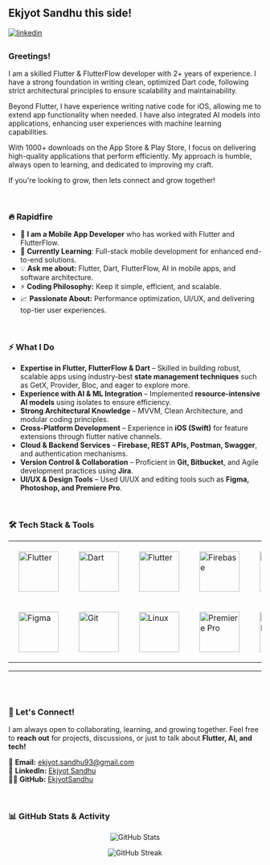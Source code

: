 ## Ekjyot Sandhu this side!   
  

<a href="https://linkedin.com/in/EkjyotSandhu" target="_blank">
<img src=https://img.shields.io/badge/linkedin-%231E77B5.svg?&style=for-the-badge&logo=linkedin&logoColor=white alt=linkedin style="margin-bottom: 5px;" />
</a>  
  



### Greetings!  
I am a skilled Flutter & FlutterFlow developer with 2+ years of experience. I have a strong foundation in writing clean, optimized Dart code, following strict architectural principles to ensure scalability and maintainability.

Beyond Flutter, I have experience writing native code for iOS, allowing me to extend app functionality when needed. I have also integrated AI models into applications, enhancing user experiences with machine learning capabilities.

With 1000+ downloads on the App Store & Play Store, I focus on delivering high-quality applications that perform efficiently. My approach is humble, always open to learning, and dedicated to improving my craft.

If you're looking to grow, then lets connect and grow together!  
  

<br/>  


### 🔥 Rapidfire
- 🔭 **I am a Mobile App Developer** who has worked with Flutter and FlutterFlow.
- 🌱 **Currently Learning**: Full-stack mobile development for enhanced end-to-end solutions.
- 💡 **Ask me about:** Flutter, Dart, FlutterFlow, AI in mobile apps, and software architecture.
- ⚡ **Coding Philosophy:** Keep it simple, efficient, and scalable.
- 📈 **Passionate About:** Performance optimization, UI/UX, and delivering top-tier user experiences.

  

<br/>  


### ⚡ What I Do
- **Expertise in Flutter, FlutterFlow & Dart** – Skilled in building robust, scalable apps using industry-best **state management techniques** such as GetX, Provider, Bloc, and eager to explore more.
- **Experience with AI & ML Integration** – Implemented **resource-intensive AI models** using isolates to ensure efficiency.
- **Strong Architectural Knowledge** – MVVM, Clean Architecture, and modular coding principles.
- **Cross-Platform Development** – Experience in **iOS (Swift)** for feature extensions through flutter native channels.
- **Cloud & Backend Services** – **Firebase, REST APIs, Postman, Swagger**, and authentication mechanisms.
- **Version Control & Collaboration** – Proficient in **Git, Bitbucket**, and Agile development practices using **Jira**.
- **UI/UX & Design Tools** – Used UI/UX and editing tools such as **Figma, Photoshop, and Premiere Pro**.

  

<br/>  


### 🛠️ Tech Stack & Tools  
<div align="center">  
  <table>
    <tr>
      <td style="padding: 20px;">
        <a href="https://flutter.dev/" target="_blank">
          <img src="https://profilinator.rishav.dev/skills-assets/flutterio-icon.svg" alt="Flutter" height="80"/>
        </a>
      </td>
      <td style="padding: 20px;">
        <a href="https://dart.dev/" target="_blank">
          <img src="https://profilinator.rishav.dev/skills-assets/dartlang-icon.svg" alt="Dart" height="80"/>
        </a>
      </td>
      <td style="padding: 20px;">
        <a href="https://www.flutterflow.io/" target="_blank">
          <img src="https://yt3.googleusercontent.com/ifGefyNhaGJ2TXrybafKcNDolsx1Wxpsk4mroLuVsbCZLQhtPYuLBrjUv5JG0ZnRLDi78I-KDRQ=s900-c-k-c0x00ffffff-no-rj" alt="Flutter" height="80"/>
        </a>
      </td>
      <td style="padding: 20px;">
        <a href="https://firebase.google.com/" target="_blank">
          <img src="https://profilinator.rishav.dev/skills-assets/firebase.png" alt="Firebase" height="80"/>
        </a>
      </td>
      <td style="padding: 20px;">
        <a href="https://developer.apple.com/swift/" target="_blank">
          <img src="https://profilinator.rishav.dev/skills-assets/swift-original-wordmark.svg" alt="Swift" height="80"/>
        </a>
      </td>
      <td style="padding: 20px;">
        <a href="https://www.android.com/intl/en_in/" target="_blank">
          <img src="https://profilinator.rishav.dev/skills-assets/android-original-wordmark.svg" alt="Android" height="80"/>
        </a>
      </td>
    </tr>
    <tr>
      <td style="padding: 20px;">
        <a href="https://www.figma.com/" target="_blank">
          <img src="https://profilinator.rishav.dev/skills-assets/figma-icon.svg" alt="Figma" height="80"/>
        </a>
      </td>
      <td style="padding: 20px;">
        <a href="https://github.com/" target="_blank">
          <img src="https://profilinator.rishav.dev/skills-assets/git-scm-icon.svg" alt="Git" height="80"/>
        </a>
      </td>
      <td style="padding: 20px;">
        <a href="https://www.linux.org/" target="_blank">
          <img src="https://profilinator.rishav.dev/skills-assets/linux-original.svg" alt="Linux" height="80"/>
        </a>
      </td>
      <td style="padding: 20px;">
        <a href="https://www.adobe.com/in/products/premiere.html" target="_blank">
          <img src="https://profilinator.rishav.dev/skills-assets/adobepremierepro.png" alt="Premiere Pro" height="80"/>
        </a>
      </td>
      <td style="padding: 20px;">
        <a href="https://www.adobe.com/in/products/photoshop.html" target="_blank">
          <img src="https://profilinator.rishav.dev/skills-assets/photoshop-plain.svg" alt="Photoshop" height="80"/>
        </a>
      </td>
    </tr>
  </table>
</div>

---

<br/>  

  

<br/>  




### 📢 Let's Connect!  
I am always open to collaborating, learning, and growing together. Feel free to **reach out** for projects, discussions, or just to talk about **Flutter, AI, and tech!**

📩 **Email:** ekjyot.sandhu93@gmail.com  
💼 **LinkedIn:** [Ekjyot Sandhu](https://www.linkedin.com/in/EkjyotSandhu/)  
👨‍💻 **GitHub:** [EkjyotSandhu](https://github.com/Ekjyot-Sandhu)  

  

<br/>  



### 📊 GitHub Stats & Activity
<p align="center">
  <img src="https://github-readme-stats.vercel.app/api?username=ekjyotsandhu12&show_icons=true&locale=en" alt="GitHub Stats" />
</p>
<p align="center">
  <img src="https://github-readme-streak-stats.herokuapp.com/?user=ekjyotsandhu12&" alt="GitHub Streak" />
</p>

